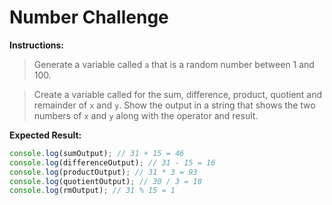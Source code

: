 # Number Challenge

**Instructions:**

> Generate a variable called `a` that is a random number between 1 and 100.

> Create a variable called for the sum, difference, product, quotient and remainder of `x` and `y`. Show the output in a string that shows the two numbers of `x` and `y` along with the operator and result.

**Expected Result:**

```javascript
console.log(sumOutput); // 31 + 15 = 46
console.log(differenceOutput); // 31 - 15 = 16
console.log(productOutput); // 31 * 3 = 93
console.log(quotientOutput); // 30 / 3 = 10
console.log(rmOutput); // 31 % 15 = 1
```
